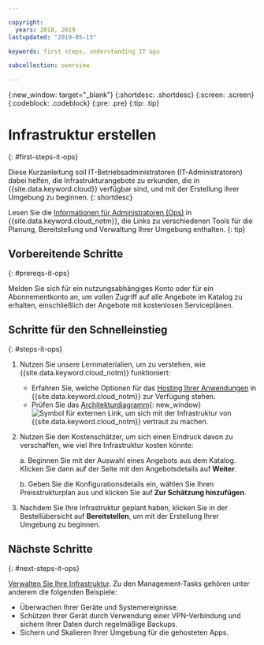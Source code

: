```yaml
---

copyright:
  years: 2018, 2019
lastupdated: "2019-05-13"

keywords: first steps, understanding IT ops

subcollection: overview

---
```


{:new_window: target="_blank"}
{:shortdesc: .shortdesc}
{:screen: .screen}
{:codeblock: .codeblock}
{:pre: .pre}
{:tip: .tip}

# Infrastruktur erstellen
{: #first-steps-it-ops}

Diese Kurzanleitung soll IT-Betriebsadministratoren (IT-Administratoren) dabei helfen, die Infrastrukturangebote zu erkunden, die in {{site.data.keyword.cloud}} verfügbar sind, und mit der Erstellung ihrer Umgebung zu beginnen.
{: shortdesc}

Lesen Sie die [Informationen für Administratoren (Ops)](/docs/overview?topic=overview-it-ops) in {{site.data.keyword.cloud_notm}}, die Links zu verschiedenen Tools für die Planung, Bereitstellung und Verwaltung Ihrer Umgebung enthalten.
{: tip}

## Vorbereitende Schritte
{: #prereqs-it-ops}

Melden Sie sich für ein nutzungsabhängiges Konto oder für ein Abonnementkonto an, um vollen Zugriff auf alle Angebote im Katalog zu erhalten, einschließlich der Angebote mit kostenlosen Serviceplänen. 

## Schritte für den Schnelleinstieg
{: #steps-it-ops}

1. Nutzen Sie unsere Lernmaterialien, um zu verstehen, wie {{site.data.keyword.cloud_notm}} funktioniert:
    * Erfahren Sie, welche Optionen für das [Hosting Ihrer Anwendungen](/docs/apps/tutorials?topic=creating-apps-hosting) in {{site.data.keyword.cloud_notm}} zur Verfügung stehen.
    * Prüfen Sie das [Architekturdiagramm](https://www.ibm.com/cloud/garage/architectures/infrastructure){: new_window} ![Symbol für externen Link](../icons/launch-glyph.svg), um sich mit der Infrastruktur von {{site.data.keyword.cloud_notm}} vertraut zu machen. 
2. Nutzen Sie den Kostenschätzer, um sich einen Eindruck davon zu verschaffen, wie viel Ihre Infrastruktur kosten könnte:

    a. Beginnen Sie mit der Auswahl eines Angebots aus dem Katalog. Klicken Sie dann auf der Seite mit den Angebotsdetails auf **Weiter**.
    
    b. Geben Sie die Konfigurationsdetails ein, wählen Sie Ihren Preisstrukturplan aus und klicken Sie auf **Zur Schätzung hinzufügen**. 
3. Nachdem Sie Ihre Infrastruktur geplant haben, klicken Sie in der Bestellübersicht auf **Bereitstellen**, um mit der Erstellung Ihrer Umgebung zu beginnen. 

## Nächste Schritte
{: #next-steps-it-ops}

[Verwalten Sie Ihre Infrastruktur](/docs/overview?topic=overview-it-ops). Zu den Management-Tasks gehören unter anderem die folgenden Beispiele: 

  * Überwachen Ihrer Geräte und Systemereignisse.
  * Schützen Ihrer Gerät durch Verwendung einer VPN-Verbindung und sichern Ihrer Daten durch regelmäßige Backups. 
  * Sichern und Skalieren Ihrer Umgebung für die gehosteten Apps. 

